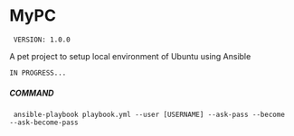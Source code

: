 # MyPC
``` VERSION: 1.0.0```

A pet project to setup local environment of Ubuntu using Ansible

``` IN PROGRESS... ```

##### COMMAND
``` ansible-playbook playbook.yml --user [USERNAME] --ask-pass --become  --ask-become-pass```